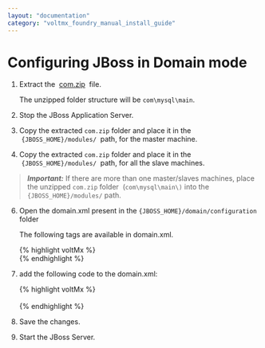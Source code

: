 ```yaml
---
layout: "documentation"
category: "voltmx_foundry_manual_install_guide"
---
```

                            


Configuring JBoss in Domain mode
================================

1.  Extract the  [com.zip](http://docs.voltmx.com/8_x_PDFs/com.zip)  file.
    
    The unzipped folder structure will be `com\mysql\main`.
    
2.  Stop the JBoss Application Server.
3.  Copy the extracted `com.zip` folder and place it in the  `{JBOSS_HOME}/modules/`  path, for the master machine.
4.  Copy the extracted `com.zip` folder and place it in the  `{JBOSS_HOME}/modules/`  path, for all the slave machines.

> **_Important:_** If there are more than one master/slaves machines, place the unzipped `com.zip` folder  (`com\mysql\main\)` into the `{JBOSS_HOME}/modules/` path.

6.  Open the domain.xml present in the `{JBOSS_HOME}/domain/configuration` folder
    
    The following tags are available in domain.xml.
    
    {% highlight voltMx %}<profile name="full-ha">  
    <subsystem xmlns="urn:jboss:domain:ee:4.0">
    {% endhighlight %}
7.  add the following code to the domain.xml:
    
    {% highlight voltMx %}<global-modules>  
    <module name="com.mysql" slot="main"/>  
    </global-modules>
    {% endhighlight %}
8.  Save the changes.
9.  Start the JBoss Server.
